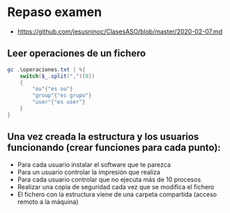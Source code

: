 # Repaso examen
* https://github.com/jesusninoc/ClasesASO/blob/master/2020-02-07.md

## Leer operaciones de un fichero
```PowerShell
gc .\operaciones.txt | %{
    switch($_.split(",")[0])
    {
        "ou"{"es ou"}
        "group"{"es grupo"}
        "user"{"es user"}
    }
}
```

## Una vez creada la estructura y los usuarios funcionando (crear funciones para cada punto):
- Para cada usuario instalar el software que te parezca
- Para un usuario controlar la impresión que realiza
- Para cada usuario controlar que no ejecuta más de 10 procesos
- Realizar una copia de seguridad cada vez que se modifica el fichero
- El fichero con la estructura viene de una carpeta compartida (acceso remoto a la máquina)
